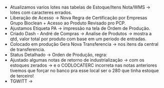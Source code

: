 - Atualizamos varios lotes nas tabelas de Estoque/Itens Nota/WMS → lotes com caracteres errados.
- Liberação de Acesso → Nova Regra de Certificação por Empresas Grupo Bioclean + Acesso ao Produto Revisado pro PCP.
- Ajustamos Etiqueta PA → impressão na tela de Ordem de Produção.
- Criado Dash - André de Compras → Analise de Produtos → mostra a qtd, valor total por produto com base em um periodo de entradas.
- Colocado em produção Gera Nova Transferencia → nos itens da central de transferencia.
- Status Detalhado → Orden de Produção, regra:
- Ajustado algumas notas de retorno de industrialização → com os estoques zerados → e o CODLOCATERC incorreta nas notas anteriores tivemos que forçar no banco pra esse local ser o 280 que tinha estoque de terceiro!
- TGWITT →
